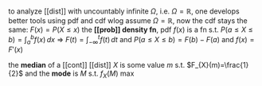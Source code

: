 to analyze [[dist]] with uncountably infinite $\Omega$, i.e. $\Omega=\mathbb{R}$, one develops better tools using pdf and cdf
wlog assume $\Omega=\mathbb{R}$, now the cdf stays the same: $F(x)=P(X\leq x)$
the **[[prob]] density fn**, pdf $f(x)$ is a fn s.t. $P(a\leq X\leq b)=\int _{a}^{b} f(x) \, dx$ => $F(t)=\int _{-\infty}^{t} f(t) \, dt$ and $P(a\leq X\leq b)=F(b)-F(a)$ and $f(x)=F'(x)$

the **median** of a [[cont]] [[dist]] $X$ is some value $m$ s.t. $F_{X}(m)=\frac{1}{2}$
and the **mode** is $M$ s.t. $f_{X}(M)$ max